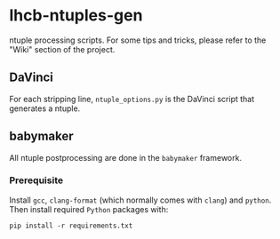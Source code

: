 # lhcb-ntuples-gen
ntuple processing scripts. For some tips and tricks, please refer to the "Wiki"
section of the project.


## DaVinci
For each stripping line, `ntuple_options.py` is the DaVinci script that
generates a ntuple.


## babymaker
All ntuple postprocessing are done in the `babymaker` framework.

### Prerequisite
Install `gcc`, `clang-format` (which normally comes with `clang`) and `python`.
Then install required `Python` packages with:
```
pip install -r requirements.txt
```
